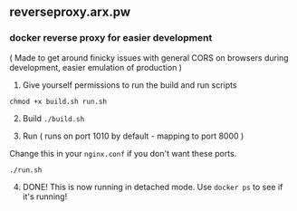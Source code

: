 ## reverseproxy.arx.pw

### docker reverse proxy for easier development

( Made to get around finicky issues with general CORS on browsers during development, easier emulation of production )


1. Give yourself permissions to run the build and run scripts
```
chmod +x build.sh run.sh
```

2. Build
```./build.sh```

3. Run ( runs on port 1010 by default - mapping to port 8000 )

Change this in your `nginx.conf` if you don't want these ports.

```./run.sh```

4. DONE! This is now running in detached mode. Use `docker ps` to see if it's running!
